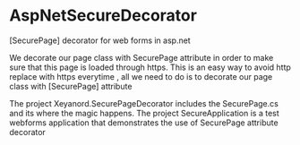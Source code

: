 AspNetSecureDecorator
=====================

[SecurePage] decorator for web forms in asp.net

We decorate our page class with SecurePage attribute in order to make sure that this page is loaded through https.
This is an easy way to avoid http replace with https everytime , all we need to do is to decorate our page class with [SecurePage] attribute

The project Xeyanord.SecurePageDecorator includes the SecurePage.cs and its where the magic happens.
The project SecureApplication is a test webforms application that demonstrates the use of SecurePage attribute decorator